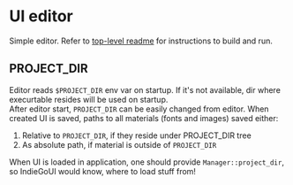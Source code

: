 # UI editor
Simple editor. Refer to [top-level readme](../README.md) for instructions to build and run.

## PROJECT_DIR
Editor reads ```$PROJECT_DIR``` env var on startup. If it's not available, dir where execurtable resides will be used on startup.<br>
After editor start, ```PROJECT_DIR``` can be easily changed from editor. When created UI is saved, paths to all materials (fonts and images) saved either:<br>

1. Relative to ```PROJECT_DIR```, if they reside under PROJECT_DIR tree
2. As absolute path, if material is outside of ```PROJECT_DIR```

When UI is loaded in application, one should provide ```Manager::project_dir```, so IndieGoUI would know, where to load stuff from!